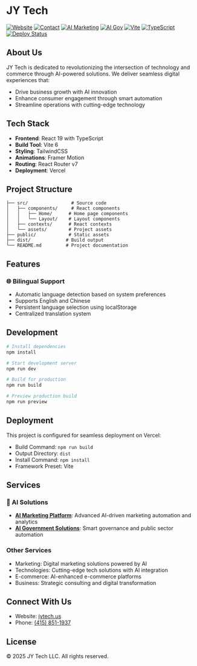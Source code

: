 # JY Tech

[![Website](https://img.shields.io/badge/Website-jytech.us-blue)](https://www.jytech.us)
[![Contact](https://img.shields.io/badge/Contact-415--851--1937-green)](tel:4158511937)
[![AI Marketing](https://img.shields.io/badge/AI%20Marketing-Visit-orange)](https://ai-marketing.jytech.us)
[![AI Gov](https://img.shields.io/badge/AI%20Gov-Visit-purple)](https://ai-gov.jytech.us)
[![Vite](https://img.shields.io/badge/Built%20with-Vite-646CFF)](https://vitejs.dev)
[![TypeScript](https://img.shields.io/badge/TypeScript-007ACC)](https://www.typescriptlang.org/)
[![Deploy Status](https://img.shields.io/badge/deploy-ready-success)](https://vercel.com)

## About Us

JY Tech is dedicated to revolutionizing the intersection of technology and commerce through AI-powered solutions. We deliver seamless digital experiences that:

- Drive business growth with AI innovation
- Enhance consumer engagement through smart automation
- Streamline operations with cutting-edge technology

## Tech Stack

- **Frontend**: React 19 with TypeScript
- **Build Tool**: Vite 6
- **Styling**: TailwindCSS
- **Animations**: Framer Motion
- **Routing**: React Router v7
- **Deployment**: Vercel

## Project Structure

```plaintext
├── src/                # Source code
│   ├── components/     # React components
│   │   ├── Home/      # Home page components
│   │   └── Layout/    # Layout components
│   ├── contexts/      # React contexts
│   └── assets/        # Project assets
├── public/            # Static assets
├── dist/             # Build output
└── README.md         # Project documentation
```

## Features

### 🌐 Bilingual Support

- Automatic language detection based on system preferences
- Supports English and Chinese
- Persistent language selection using localStorage
- Centralized translation system

## Development

```bash
# Install dependencies
npm install

# Start development server
npm run dev

# Build for production
npm run build

# Preview production build
npm run preview
```

## Deployment

This project is configured for seamless deployment on Vercel:

- Build Command: `npm run build`
- Output Directory: `dist`
- Install Command: `npm install`
- Framework Preset: Vite

## Services

### 🤖 AI Solutions

- **[AI Marketing Platform](https://ai-marketing.jytech.us)**: Advanced AI-driven marketing automation and analytics
- **[AI Government Solutions](https://ai-gov.jytech.us/Sienovo)**: Smart governance and public sector automation

### Other Services

- Marketing: Digital marketing solutions powered by AI
- Technologies: Cutting-edge tech solutions with AI integration
- E-commerce: AI-enhanced e-commerce platforms
- Business: Strategic consulting and digital transformation

## Connect With Us

- Website: [jytech.us](https://www.jytech.us)
- Phone: [(415) 851-1937](tel:4158511937)

## License

© 2025 JY Tech LLC. All rights reserved.
